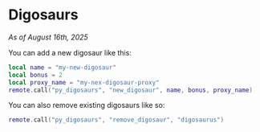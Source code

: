 # Digosaurs
*As of August 16th, 2025*<br>

You can add a new digosaur like this:
```lua
local name = "my-new-digosaur"
local bonus = 2
local proxy_name = "my-nex-digosaur-proxy"
remote.call("py_digosaurs", "new_digosaur", name, bonus, proxy_name)
```

You can also remove existing digosaurs like so:
```lua
remote.call("py_digosaurs", "remove_digosaur", "digosaurus")
```
